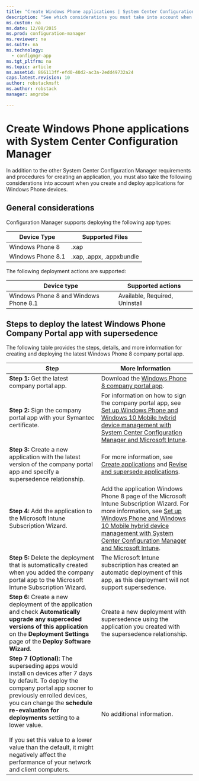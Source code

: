 ```yaml
---
title: "Create Windows Phone applications | System Center Configuration Manager"
description: "See which considerations you must take into account when you create and deploy applications for Windows Phone devices."
ms.custom: na
ms.date: 12/08/2015
ms.prod: configuration-manager
ms.reviewer: na
ms.suite: na
ms.technology:
  - configmgr-app
ms.tgt_pltfrm: na
ms.topic: article
ms.assetid: 866113ff-efd0-40d2-ac3a-2edd49732a24
caps.latest.revision: 10
author: robstackmsftms.author: robstackmanager: angrobe

---
```

# Create Windows Phone applications with System Center Configuration Manager
In addition to the other System Center Configuration Manager requirements and procedures for creating an application, you must also take the following considerations into account when you create and deploy applications for Windows Phone devices.  

## General considerations  
 Configuration Manager supports deploying the following app types:  

|Device Type|Supported Files|  
|-----------------|---------------------|  
|Windows Phone 8|.xap|  
|Windows Phone 8.1|.xap, .appx, .appxbundle|  

 The following deployment actions are supported:  

|Device type|Supported actions|  
|-----------------|-----------------------|  
|Windows Phone 8 and Windows Phone 8.1|Available, Required, Uninstall|  

## Steps to deploy the latest Windows Phone Company Portal app with supersedence  
 The following table provides the steps, details, and more information for creating and deploying the latest Windows Phone 8 company portal app.  

|Step|More Information|  
|----------|----------------------|  
|**Step 1:** Get the latest company portal app.|Download the [Windows Phone 8 company portal app](http://go.microsoft.com/fwlink/?LinkId=268440).|  
|**Step 2:** Sign the company portal app with your Symantec certificate.|For information on how to sign the company portal app, see [Set up Windows Phone and Windows 10 Mobile hybrid device management with System Center Configuration Manager and Microsoft Intune](../../mdm/deploy-use/set-up-windows-phone-hybrid-enrollment.md).|  
|**Step 3:** Create a new application with the latest version of the company portal app and specify a supersedence relationship.|For more information, see [Create applications](../../apps/deploy-use/create-applications.md) and [Revise and supersede applications](../../apps/deploy-use/revise-and-supersede-applications.md).|  
|**Step 4:** Add the application to the Microsoft Intune Subscription Wizard.|Add the application Windows Phone 8 page of the Microsoft Intune Subscription Wizard. For more information, see [Set up Windows Phone and Windows 10 Mobile hybrid device management with System Center Configuration Manager and Microsoft Intune](../../mdm/deploy-use/set-up-windows-phone-hybrid-enrollment.md).|  
|**Step 5:** Delete the deployment that is automatically created when you added the company portal app to the Microsoft Intune Subscription Wizard.|The Microsoft Intune subscription has created an automatic deployment of this app, as this deployment will not support supersedence.|  
|**Step 6:** Create a new deployment of the application and check **Automatically upgrade any superceded versions of this application** on the **Deployment Settings** page of the **Deploy Software Wizard**.|Create a new deployment with supersedence using the application you created with the supersedence relationship.|  
|**Step 7 (Optional):** The superseding apps would install on devices after 7 days by default. To deploy the company portal app sooner to previously enrolled devices, you can change the **schedule re-evaluation for deployments** setting to a lower value.<br /><br /> If you set this value to a lower value than the default, it might negatively affect the performance of your network and client computers.|No additional information.|  
